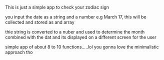 This is just a simple app to check your zodiac sign

you input the date as a string and a number e.g March 17, this will be collected and stored as and array

thie string is converted to a nuber and used to determine the month combined with the dat and its displayed on a different screen for the user

simple app of about 8 to 10 functions.....lol you gonna love the minimalistic approach tho